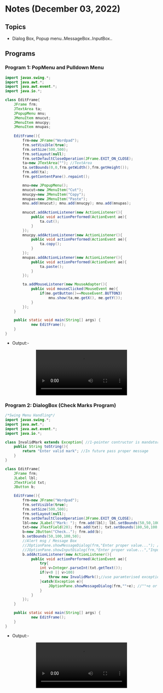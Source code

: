 # Notes (December 03, 2022)

## Topics

- Dialog Box, Popup menu..MessageBox..InputBox..

## Programs

### Program 1: PopMenu and Pulldown Menu

```java
import javax.swing.*;
import java.awt.*;
import java.awt.event.*;
import java.io.*;

class EditFrame{
    JFrame frm;
    JTextArea ta;
    JPopupMenu mnu;
    JMenuItem mnucut;
    JMenuItem mnucpy;
    JMenuItem mnupas;
    
    EditFrame(){
        frm=new JFrame("Wordpad");
        frm.setVisible(true);
        frm.setSize(500,500);
        frm.setLayout(null);
        frm.setDefaultCloseOperation(JFrame.EXIT_ON_CLOSE);
        ta=new JTextArea(""); //TextArea
        ta.setBounds(0,0,frm.getWidth(),frm.getHeight());
        frm.add(ta);
        frm.getContentPane().repaint();

        mnu=new JPopupMenu();
        mnucut=new JMenuItem("Cut");
        mnucpy=new JMenuItem("Copy");
        mnupas=new JMenuItem("Paste");
        mnu.add(mnucut); mnu.add(mnucpy); mnu.add(mnupas);
        
        mnucut.addActionListener(new ActionListener(){
            public void actionPerformed(ActionEvent ae){
                ta.cut();
            }
        });
        mnucpy.addActionListener(new ActionListener(){
            public void actionPerformed(ActionEvent ae){
                ta.copy();
            }
        });
        mnupas.addActionListener(new ActionListener(){
            public void actionPerformed(ActionEvent ae){
                ta.paste();
            }
        });

        ta.addMouseListener(new MouseAdapter(){
            public void mouseClicked(MouseEvent me){
                if(me.getButton()==MouseEvent.BUTTON3)
                    mnu.show(ta,me.getX(), me.getY());
            }
        });
    }

    public static void main(String[] args) {
            new EditFrame();
    }
}
```

- Output:-

<center><video controls>
  <source src="https://user-images.githubusercontent.com/26346867/205425413-1b994088-3375-4a9b-8e11-ce5a15ebf79e.webm" type="video/webm">
  Your browser does not support the video tag.
</video></center>

### Program 2: DialogBox (Check Marks Program)

```java
/*Swing Menu Handling*/
import javax.swing.*;
import java.awt.*;
import java.awt.event.*;
import java.io.*;

class InvalidMark extends Exception{ //1-pointer contructor is mandatory
    public String toString(){
        return "Enter valid mark"; //In future pass proper message
    }
}

class EditFrame{
    JFrame frm;
    JLabel lbl;
    JTextField txt;
    JButton b;

    EditFrame(){
        frm=new JFrame("Wordpad");
        frm.setVisible(true);
        frm.setSize(500,500);
        frm.setLayout(null);
        frm.setDefaultCloseOperation(JFrame.EXIT_ON_CLOSE);
        lbl=new JLabel("Mark: "); frm.add(lbl); lbl.setBounds(50,50,100,50);
        txt=new JTextField(20); frm.add(txt); txt.setBounds(180,50,100,50);//20 is the number of characters allowed
        b=new JButton("Check.."); frm.add(b);
        b.setBounds(50,100,100,50);
        //Alert msg / Message Box
        //JOptionPane.showMessageDialog(frm,"Enter proper value..."); //Parameter
        //JOptionPane.showInputDialog(frm,"Enter proper value...","Input"); // Parameter - container,default value for input, caption
        b.addActionListener(new ActionListener(){
            public void actionPerformed(ActionEvent ae){
                try{
                int v=Integer.parseInt(txt.getText());
                if(v<0 || v>100)
                    throw new InvalidMark();//use paramterised exception in future instead of default
                }catch(Exception e){
                    JOptionPane.showMessageDialog(frm,""+e); //""+e or e.toString() can be used here
                }
            }
        });
    }

    public static void main(String[] args) {
            new EditFrame();
    }
}
```

- Output:-

<center><video controls>
  <source src="https://user-images.githubusercontent.com/26346867/205425427-bd0ee96a-54c7-45ae-83b8-d581a9452cdb.webm" type="video/webm">
  Your browser does not support the video tag.
</video></center>


